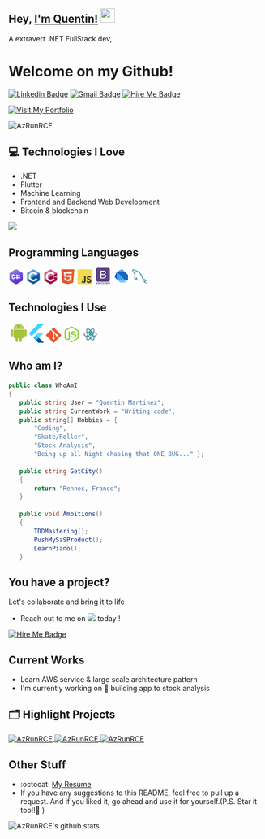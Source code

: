## Hey, [I'm Quentin!]() <img src="https://media.giphy.com/media/hvRJCLFzcasrR4ia7z/giphy.gif" width="28px" height="28px">

A extravert .NET FullStack dev,
<h1>Welcome on my Github!</h1> 

[![Linkedin Badge](https://img.shields.io/badge/LinkedIn-0077B5?style=for-the-badge&logo=linkedin&logoColor=white)](https://fr.linkedin.com/in/quentin--martinez) 
[![Gmail Badge](https://img.shields.io/badge/contact@qmartinez.com-D14836?style=for-the-badge&logo=gmail&logoColor=white)](mailto:contact@qmartinez.com)
[![Hire Me Badge](https://img.shields.io/badge/Malt-F38020?style=for-the-badge&logo=Cloudflare%20Pages&logoColor=white)](https://www.malt.fr/profile/quentinmartinez) 

[![Visit My Portfolio](https://img.shields.io/badge/Visit%20My%20Portefolio-004C99?style=for-the-badge)](https://qmartinez.com/projects/) 

<p align="left"> <img src="https://komarev.com/ghpvc/?username=AzRunRCE" alt="AzRunRCE" /> </p>

## :computer: Technologies I Love
* .NET
* Flutter
* Machine Learning
* Frontend and Backend Web Development
* Bitcoin & blockchain


<img src = "https://github-readme-stats.vercel.app/api/top-langs/?username=AzRunRCE&layout=compact">

## Programming Languages
 <img src = 'https://github.com/AzRunRCE/AzRunRCE/blob/main/images/csharp.png' width='30'/> <img src = 'https://github.com/AzRunRCE/AzRunRCE/blob/main/images/c-original.svg' width='30'/> <img src = 'https://github.com/AzRunRCE/AzRunRCE/blob/main/images/cpp.svg' width='30'/>   <img src = 'https://github.com/AzRunRCE/AzRunRCE/blob/main/images/html.svg' width='30'/> <img src = 'https://github.com/AzRunRCE/AzRunRCE/blob/main/images/js.svg' width='30'/> <img src = 'https://github.com/AzRunRCE/AzRunRCE/blob/main/images/bootstrap.svg' width='33'/> <img src = 'https://github.com/AzRunRCE/AzRunRCE/blob/main/images/dart.svg' width='33'/> 
 <img src = 'https://github.com/AzRunRCE/AzRunRCE/blob/main/images/sql.svg' width='30'/> 
 ## Technologies I Use
 <img src = 'https://github.com/AzRunRCE/AzRunRCE/blob/main/images/android.svg' height='40'/><img src = 'https://github.com/AzRunRCE/AzRunRCE/blob/main/images/flutter-logo.svg' width='30'/> <img src = 'https://github.com/AzRunRCE/AzRunRCE/blob/main/images/git.svg' width='30'/> <img src = 'https://github.com/AzRunRCE/AzRunRCE/blob/main/images/nodejs.svg' width='33'/> <img src = 'https://github.com/AzRunRCE/AzRunRCE/blob/main/images/react.svg' width='33'/>
 
 
 ## Who am I?
 ```csharp
public class WhoAmI
{
    public string User = "Quentin Martinez";
    public string CurrentWork = "Writing code";
    public string[] Hobbies = {
        "Coding",
        "Skate/Roller",
        "Stock Analysis",
        "Being up all Night chasing that ONE BUG..." };

    public string GetCity()
    {
        return "Rennes, France";
    }

    public void Ambitions()
    {
        TDDMastering();
        PushMySaSProduct();
        LearnPiano();
    }
 ```

## You have a project?
Let's collaborate and bring it to life
 * Reach out to me on <img src = 'https://dam.malt.com/cms-front/maltLogo.png' width='50'/> today !

[![Hire Me Badge](https://img.shields.io/badge/Hire-me!%20-F38020?style=for-the-badge&logo=Cloudflare%20Pages&logoColor=white)](https://www.malt.fr/profile/quentinmartinez) 

<!--START_SECTION:waka-->
<!--END_SECTION:waka-->
 
## Current Works
 * Learn AWS service & large scale architecture pattern
 * I'm currently working on 🔭 building app to stock analysis


## 🗂️ Highlight Projects

<a href="https://github.com/AzRunRCE/CppHostCLR">
  <img align="center" src="https://github-readme-stats.vercel.app/api/pin/?username=AzRunRCE&repo=CppHostCLR&show_icons=true&line_height=27&title_color=6aa6f8&text_color=8a919a&icon_color=6aa6f8&bg_color=22272e" alt="AzRunRCE" />
</a>

<a href="https://github.com/AzRunRCE/WarGame">
  <img align="center" src="https://github-readme-stats.vercel.app/api/pin/?username=AzRunRCE&repo=WarGame&show_icons=true&line_height=27&title_color=6aa6f8&text_color=8a919a&icon_color=6aa6f8&bg_color=22272e" alt="AzRunRCE" />
</a>
<a href="https://azrunrce.github.io/Formation-.NET-Core/">
  <img align="center" src="https://github-readme-stats.vercel.app/api/pin/?username=AzRunRCE&repo=Formation-.NET-Core&show_icons=true&line_height=27&title_color=6aa6f8&text_color=8a919a&icon_color=6aa6f8&bg_color=22272e" alt="AzRunRCE" />
</a>

 
## Other Stuff
  - :octocat: [My Resume](https://www.doyoubuzz.com/q-martinez)
  - If you have any suggestions to this README, feel free to pull up a request. And if you liked it, go ahead and use it for yourself.(P.S. Star it too!!:grimacing: )

![AzRunRCE's github stats](https://github-readme-stats.vercel.app/api?username=AzRunRCE&show_icons=true&hide=[%22issues%22])
 
 

